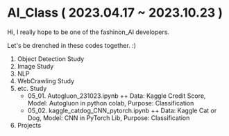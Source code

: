 # AI_Class ( 2023.04.17 ~ 2023.10.23 ) 

Hi, I really hope to be one of the fashinon_AI developers. 

Let's be drenched in these codes together. :)

1. Object Detection Study
2. Image Study
3. NLP
4. WebCrawling Study
5. etc. Study
   + 05_01. Autogluon_231023.ipynb
          ++ Data: Kaggle Credit Score, Model: Autogluon in python colab, Purpose: Classification 
   + 05_02. kaggle_catdog_CNN_pytorch.ipynb 
          ++ Data: Kaggle Cat or Dog, Model: CNN in PyTorch Lib, Purpose: Classification
7. Projects
